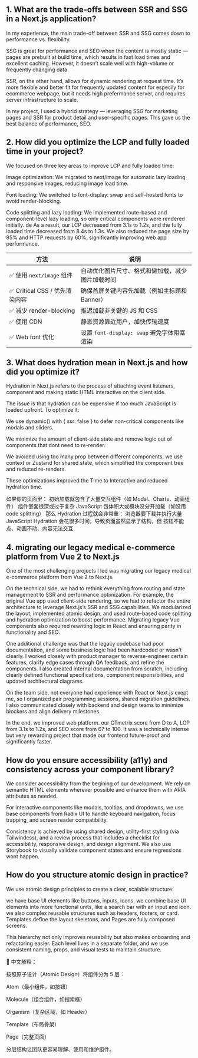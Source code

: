 ## 1. What are the trade-offs between SSR and SSG in a Next.js application?
In my experience, the main trade-off between SSR and SSG comes down to performance vs. flexibility.

SSG is great for performance and SEO when the content is mostly static — pages are prebuilt at build time, which results in fast load times and excellent caching. However, it doesn’t scale well with high-volume or frequently changing data.

SSR, on the other hand, allows for dynamic rendering at request time. It’s more flexible and better fit for frequently updated content for especily for ecommerce webpage, but it needs high prefermance server, and requires server infrastructure to scale.

In my project, I used a hybrid strategy — leveraging SSG for marketing pages and SSR for product detail and user-specific pages. This gave us the best balance of performance, SEO.

## 2. How did you optimize the LCP and fully loaded time in your project?
We focused on three key areas to improve LCP and fully loaded time:

Image optimization: We migrated to next/image for automatic lazy loading and responsive images, reducing image load time.

Font loading: We switched to font-display: swap and self-hosted fonts to avoid render-blocking.

Code splitting and lazy loading: We implemented route-based and component-level lazy loading, so only critical components were rendered initially.
de
As a result, our LCP decreased from 3.1s to 1.2s, and the fully loaded time decreased from 8.4s to 1.3s. We also reduced the page size by 85% and HTTP requests by 60%, significantly improving web app performance.

| 方法                      | 说明                               |
| ----------------------- | -------------------------------- |
| ✅ 使用 `next/image` 组件    | 自动优化图片尺寸、格式和懒加载，减少图片加载时间         |
| ✅ Critical CSS / 优先渲染内容 | 确保首屏关键内容先加载（例如主标题和 Banner）       |
| ✅ 减少 render-blocking    | 推迟加载非关键的 JS 和 CSS                |
| ✅ 使用 CDN                | 静态资源靠近用户，加快传输速度                  |
| ✅ Web font 优化           | 设置 `font-display: swap` 避免字体阻塞渲染 |


## 3. What does hydration mean in Next.js and how did you optimize it?
Hydration in Next.js refers to the process of attaching event listeners, component  and making static HTML interactive on the client side.

The issue is that hydration can be expensive if too much JavaScript is loaded upfront. To optimize it:

We use dynamic() with { ssr: false } to defer non-critical components like modals and sliders.

We minimize the amount of client-side state and remove logic out of components that dont need to re-render.

We avoided using too many prop between different components, we use context or Zustand for shared state, which simplified the component tree and reduced re-renders.

These optimizations improved the Time to Interactive and reduced hydration time.

如果你的页面里：
初始加载就包含了大量交互组件（如 Modal、Charts、动画组件）
组件嵌套很深或过于复杂
JavaScript 包体积大或模块没分开加载（如没用 code splitting）
那么 Hydration 过程就会非常重：
浏览器要下载并执行大量 JavaScript
Hydration 会花很多时间，导致页面虽然显示了结构，但 按钮不能点、动画不动、内容无法交互


## 4. migrating our legacy medical e-commerce platform from Vue 2 to Next.js

One of the most challenging projects I led was migrating our legacy medical e-commerce platform from Vue 2 to Next.js.

On the technical side, we had to rethink everything from routing and state management to SSR and performance optimization. For example, the original Vue app used client-side rendering, so we had to refactor the entire architecture to leverage Next.js’s SSR and SSG capabilities. We modularized the layout, implemented atomic design, and used route-based code splitting and hydration optimization to boost performance. Migrating legacy Vue components also required rewriting logic in React and ensuring parity in functionality and SEO.

One additional challenge was that the legacy codebase had poor documentation, and some business logic had been hardcoded or wasn’t clearly. I worked closely with product manager to reverse-engineer certain features, clarify edge cases through QA feedback, and refine the components. I also created internal documentation from scratch, including clearly defined functional specifications, component responsibilities, and updated architectural diagrams.

On the team side, not everyone had experience with React or Next.js exept me, so I organized pair programming sessions, shared migration guidelines. I also communicated closely with backend and design teams to minimize blockers and align delivery milestones.

In the end, we improved web platform. our GTmetrix score from D to A, LCP from 3.1s to 1.2s, and SEO score from 67 to 100. It was a technically intense but very rewarding project that made our frontend future-proof and significantly faster.


## How do you ensure accessibility (a11y) and consistency across your component library?
We consider accessibility from the begining of our development. We rely on semantic HTML elements wherever possible and enhance them with ARIA attributes as needed.

For interactive components like modals, tooltips, and dropdowns, we use base components from Radix UI to handle keyboard navigation, focus trapping, and screen reader compatibility.

Consistency is achieved by using shared design, utility-first styling (via Tailwindcss), and a review process that includes a checklist for accessibility, responsive design, and design alignment. We also use Storybook to visually validate component states and ensure regressions wont happen.


## How do you structure atomic design in practice?
We use atomic design principles to create a clear, scalable structure:

we have base UI elements like buttons, inputs, icons.
we combine base UI elements into more functional units, like a search bar with an input and icon.
we also complex reusable structures such as headers, footers, or card.
Templates define the layout skeletons, and Pages are fully composed screens.

This hierarchy not only improves reusability but also makes onboarding and refactoring easier. Each level lives in a separate folder, and we use consistent naming, props, and visual tests to maintain structure.

📌 中文解释：

按照原子设计（Atomic Design）将组件分为 5 层：

Atom（最小组件，如按钮）

Molecule（组合组件，如搜索框）

Organism（复杂区域，如 Header）

Template（布局骨架）

Page（完整页面）

分层结构让团队更容易理解、使用和维护组件。